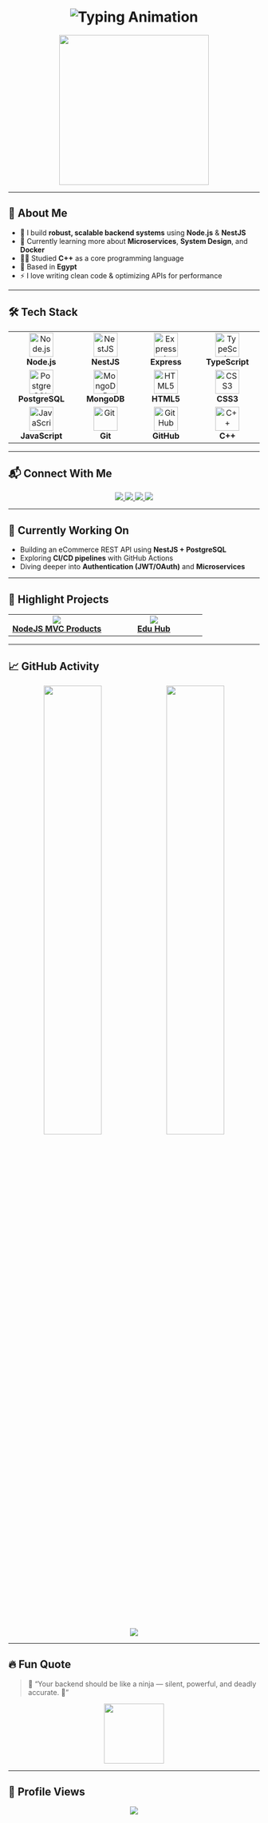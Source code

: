 <h1 align="center">
  <img src="https://readme-typing-svg.demolab.com?font=Fira+Code&size=24&duration=4000&pause=1000&color=38BDF8&center=true&vCenter=true&width=600&lines=Hey+%F0%9F%91%8B%2C+I'm+Ibrahim+Mahmoud!;Backend+Engineer+%F0%9F%92%BB+from+Egypt;Node.js+%7C+NestJS+%7C+PostgreSQL+%7C+MongoDB;Clean+Code+Lover+%F0%9F%92%AB" alt="Typing Animation">
</h1>

<p align="center">
  <img src="https://media.giphy.com/media/3o7aCTfyhYawdOXcFW/giphy.gif" width="300" />
</p>

---

## 🚀 About Me

- 🔧 I build **robust, scalable backend systems** using **Node.js** & **NestJS**
- 🌱 Currently learning more about **Microservices**, **System Design**, and **Docker**
- 👨‍🎓 Studied **C++** as a core programming language
- 📍 Based in **Egypt**
- ⚡ I love writing clean code & optimizing APIs for performance

---

## 🛠️ Tech Stack

<table align="center">
  <tr>
    <td align="center" width="140">
      <img src="https://skillicons.dev/icons?i=nodejs" width="48" alt="Node.js" /><br/>
      <b>Node.js</b>
    </td>
    <td align="center" width="140">
      <img src="https://skillicons.dev/icons?i=nestjs" width="48" alt="NestJS" /><br/>
      <b>NestJS</b>
    </td>
    <td align="center" width="140">
      <img src="https://skillicons.dev/icons?i=express" width="48" alt="Express.js" /><br/>
      <b>Express</b>
    </td>
    <td align="center" width="140">
      <img src="https://skillicons.dev/icons?i=ts" width="48" alt="TypeScript" /><br/>
      <b>TypeScript</b>
    </td>
  </tr>
  <tr>
    <td align="center" width="140">
      <img src="https://skillicons.dev/icons?i=postgresql" width="48" alt="PostgreSQL" /><br/>
      <b>PostgreSQL</b>
    </td>
    <td align="center" width="140">
      <img src="https://skillicons.dev/icons?i=mongodb" width="48" alt="MongoDB" /><br/>
      <b>MongoDB</b>
    </td>
    <td align="center" width="140">
      <img src="https://skillicons.dev/icons?i=html" width="48" alt="HTML5" /><br/>
      <b>HTML5</b>
    </td>
    <td align="center" width="140">
      <img src="https://skillicons.dev/icons?i=css" width="48" alt="CSS3" /><br/>
      <b>CSS3</b>
    </td>
  </tr>
  <tr>
    <td align="center" width="140">
      <img src="https://skillicons.dev/icons?i=javascript" width="48" alt="JavaScript" /><br/>
      <b>JavaScript</b>
    </td>
    <td align="center" width="140">
      <img src="https://skillicons.dev/icons?i=git" width="48" alt="Git" /><br/>
      <b>Git</b>
    </td>
    <td align="center" width="140">
      <img src="https://skillicons.dev/icons?i=github" width="48" alt="GitHub" /><br/>
      <b>GitHub</b>
    </td>
    <td align="center" width="140">
      <img src="https://skillicons.dev/icons?i=cpp" width="48" alt="C++" /><br/>
      <b>C++</b>
    </td>
  </tr>
</table>

---

## 📬 Connect With Me

<p align="center">
  <a href="https://www.linkedin.com/in/ibrihem-mahmoud-28a21b284/">
    <img src="https://img.shields.io/badge/LinkedIn-0A66C2?style=for-the-badge&logo=linkedin&logoColor=white" />
  </a>
  <a href="https://www.facebook.com/profile.php?id=100007898406653">
    <img src="https://img.shields.io/badge/Facebook-1877F2?style=for-the-badge&logo=facebook&logoColor=white" />
  </a>
  <a href="https://www.instagram.com/abdullmoein/">
    <img src="https://img.shields.io/badge/Instagram-E4405F?style=for-the-badge&logo=instagram&logoColor=white" />
  </a>
  <a href="https://iwtsp.com/201022815809">
    <img src="https://img.shields.io/badge/WhatsApp-25D366?style=for-the-badge&logo=whatsapp&logoColor=white" />
  </a>
</p>

---

## 🚧 Currently Working On

- Building an eCommerce REST API using **NestJS + PostgreSQL**
- Exploring **CI/CD pipelines** with GitHub Actions
- Diving deeper into **Authentication (JWT/OAuth)** and **Microservices**

---

## 📌 Highlight Projects

<table>
  <tr>
    <td align="center" width="50%">
      <a href="https://github.com/hema0987654/nodejs-mvc-products">
        <img src="https://github-readme-stats.vercel.app/api/pin/?username=hema0987654&repo=nodejs-mvc-products&theme=radical" />
        <br />
        <strong>NodeJS MVC Products</strong>
      </a>
    </td>
    <td align="center" width="50%">
      <a href="https://github.com/hema0987654/Edu-Hub-">
        <img src="https://github-readme-stats.vercel.app/api/pin/?username=hema0987654&repo=Edu-Hub-&theme=radical" />
        <br />
        <strong>Edu Hub</strong>
      </a>
    </td>
  </tr>
</table>

---

## 📈 GitHub Activity

<p align="center">
  <img src="https://github-readme-stats.vercel.app/api?username=ibrahemmahmoud&show_icons=true&theme=tokyonight" width="48%" />
  <img src="https://github-readme-streak-stats.herokuapp.com?user=ibrahemmahmoud&theme=tokyonight" width="48%" />
</p>

<p align="center">
  <img src="https://github-readme-activity-graph.vercel.app/graph?username=ibrahemmahmoud&theme=react-dark&area=true" />
</p>

---

## 🔥 Fun Quote

> 💬 “Your backend should be like a ninja — silent, powerful, and deadly accurate. 🥷”

<p align="center">
  <img src="https://media.giphy.com/media/f9k1tV7HyORcngKF8v/giphy.gif" width="120" />
</p>



---

## 🧮 Profile Views

<p align="center">
  <img src="https://komarev.com/ghpvc/?username=ibrahemmahmoud&label=Visitors&color=0e75b6&style=flat" />
</p>
